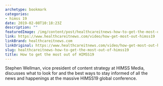 ```yaml
---
archetype: bookmark
categories:
- himss 19
date: 2019-02-08T10:18:23Z
description: ""
featuredImage: /img/content/post/healthcareitnews-how-to-get-the-most-out-of-himss19.jpg
link: https://www.healthcareitnews.com/video/how-get-most-out-himss19
linkBrand: healthcareitnews.com
linkOriginal: https://www.healthcareitnews.com/video/how-get-most-out-himss19
slug: healthcareitnews-how-to-get-the-most-out-of-himss19
title: How to get the most out of HIMSS19
---
```

Stephen Wellman, vice president of content strategy at HIMSS Media, discusses what to look for and the best ways to stay informed of all the news and happenings at the massive HIMSS19 global conference.